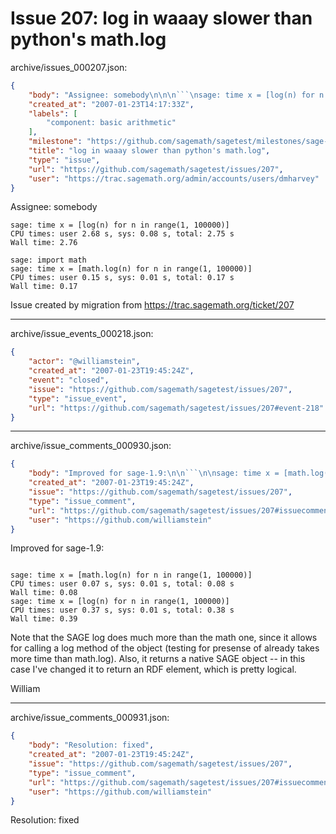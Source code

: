 # Issue 207: log in waaay slower than python's math.log

archive/issues_000207.json:
```json
{
    "body": "Assignee: somebody\n\n\n```\nsage: time x = [log(n) for n in range(1, 100000)]\nCPU times: user 2.68 s, sys: 0.08 s, total: 2.75 s\nWall time: 2.76\n\nsage: import math\nsage: time x = [math.log(n) for n in range(1, 100000)]\nCPU times: user 0.15 s, sys: 0.01 s, total: 0.17 s\nWall time: 0.17\n```\n\n\n\nIssue created by migration from https://trac.sagemath.org/ticket/207\n\n",
    "created_at": "2007-01-23T14:17:33Z",
    "labels": [
        "component: basic arithmetic"
    ],
    "milestone": "https://github.com/sagemath/sagetest/milestones/sage-1.9",
    "title": "log in waaay slower than python's math.log",
    "type": "issue",
    "url": "https://github.com/sagemath/sagetest/issues/207",
    "user": "https://trac.sagemath.org/admin/accounts/users/dmharvey"
}
```
Assignee: somebody


```
sage: time x = [log(n) for n in range(1, 100000)]
CPU times: user 2.68 s, sys: 0.08 s, total: 2.75 s
Wall time: 2.76

sage: import math
sage: time x = [math.log(n) for n in range(1, 100000)]
CPU times: user 0.15 s, sys: 0.01 s, total: 0.17 s
Wall time: 0.17
```



Issue created by migration from https://trac.sagemath.org/ticket/207





---

archive/issue_events_000218.json:
```json
{
    "actor": "@williamstein",
    "created_at": "2007-01-23T19:45:24Z",
    "event": "closed",
    "issue": "https://github.com/sagemath/sagetest/issues/207",
    "type": "issue_event",
    "url": "https://github.com/sagemath/sagetest/issues/207#event-218"
}
```



---

archive/issue_comments_000930.json:
```json
{
    "body": "Improved for sage-1.9:\n\n```\n\nsage: time x = [math.log(n) for n in range(1, 100000)]\nCPU times: user 0.07 s, sys: 0.01 s, total: 0.08 s\nWall time: 0.08\nsage: time x = [log(n) for n in range(1, 100000)]\nCPU times: user 0.37 s, sys: 0.01 s, total: 0.38 s\nWall time: 0.39\n```\n\n\nNote that the SAGE log does much more than the math one, since\nit allows for calling a log method of the object (testing for\npresense of already takes more time than math.log).  Also, it \nreturns a native SAGE object -- in this case I've changed it to\nreturn an RDF element, which is pretty logical. \n\nWilliam",
    "created_at": "2007-01-23T19:45:24Z",
    "issue": "https://github.com/sagemath/sagetest/issues/207",
    "type": "issue_comment",
    "url": "https://github.com/sagemath/sagetest/issues/207#issuecomment-930",
    "user": "https://github.com/williamstein"
}
```

Improved for sage-1.9:

```

sage: time x = [math.log(n) for n in range(1, 100000)]
CPU times: user 0.07 s, sys: 0.01 s, total: 0.08 s
Wall time: 0.08
sage: time x = [log(n) for n in range(1, 100000)]
CPU times: user 0.37 s, sys: 0.01 s, total: 0.38 s
Wall time: 0.39
```


Note that the SAGE log does much more than the math one, since
it allows for calling a log method of the object (testing for
presense of already takes more time than math.log).  Also, it 
returns a native SAGE object -- in this case I've changed it to
return an RDF element, which is pretty logical. 

William



---

archive/issue_comments_000931.json:
```json
{
    "body": "Resolution: fixed",
    "created_at": "2007-01-23T19:45:24Z",
    "issue": "https://github.com/sagemath/sagetest/issues/207",
    "type": "issue_comment",
    "url": "https://github.com/sagemath/sagetest/issues/207#issuecomment-931",
    "user": "https://github.com/williamstein"
}
```

Resolution: fixed
